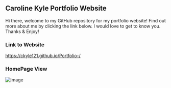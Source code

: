 ## Caroline Kyle Portfolio Website 
Hi there, welcome to my GitHub repository for my portfolio website! Find out more about me by clicking the link below. I would love to get to know you. Thanks & Enjoy!

### Link to Website 
https://ckyle121.github.io/Portfolio-/

### HomePage View
![image](https://user-images.githubusercontent.com/75647359/165972032-dd167bf6-9d14-4d3e-8f13-8b50985d3f6d.png)
